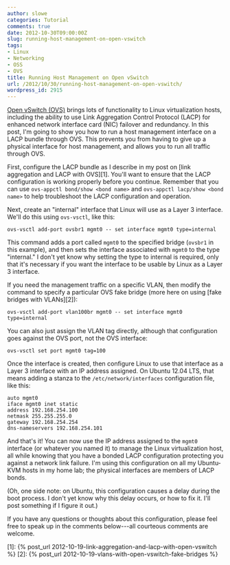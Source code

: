 ```yaml
---
author: slowe
categories: Tutorial
comments: true
date: 2012-10-30T09:00:00Z
slug: running-host-management-on-open-vswitch
tags:
- Linux
- Networking
- OSS
- OVS
title: Running Host Management on Open vSwitch
url: /2012/10/30/running-host-management-on-open-vswitch/
wordpress_id: 2915
---
```


[Open vSwitch (OVS)](http://openvswitch.org) brings lots of functionality to Linux virtualization hosts, including the ability to use Link Aggregation Control Protocol (LACP) for enhanced network interface card (NIC) failover and redundancy. In this post, I'm going to show you how to run a host management interface on a LACP bundle through OVS. This prevents you from having to give up a physical interface for host management, and allows you to run all traffic through OVS.

First, configure the LACP bundle as I describe in my post on [link aggregation and LACP with OVS][1]. You'll want to ensure that the LACP configuration is working properly before you continue. Remember that you can use `ovs-appctl bond/show <bond name>` and `ovs-appctl lacp/show <bond name>` to help troubleshoot the LACP configuration and operation.

Next, create an "internal" interface that Linux will use as a Layer 3 interface. We'll do this using `ovs-vsctl`, like this:

    ovs-vsctl add-port ovsbr1 mgmt0 -- set interface mgmt0 type=internal

This command adds a port called `mgmt0` to the specified bridge (`ovsbr1` in this example), and then sets the interface associated with `mgmt0` to the type "internal." I don't yet know why setting the type to internal is required, only that it's necessary if you want the interface to be usable by Linux as a Layer 3 interface.

If you need the management traffic on a specific VLAN, then modify the command to specify a particular OVS fake bridge (more here on using [fake bridges with VLANs][2]):

    ovs-vsctl add-port vlan100br mgmt0 -- set interface mgmt0 type=internal

You can also just assign the VLAN tag directly, although that configuration goes against the OVS port, not the OVS interface:

    ovs-vsctl set port mgmt0 tag=100

Once the interface is created, then configure Linux to use that interface as a Layer 3 interface with an IP address assigned. On Ubuntu 12.04 LTS, that means adding a stanza to the `/etc/network/interfaces` configuration file, like this:

    auto mgmt0
    iface mgmt0 inet static
    address 192.168.254.100
    netmask 255.255.255.0
    gateway 192.168.254.254
    dns-nameservers 192.168.254.101

And that's it! You can now use the IP address assigned to the `mgmt0` interface (or whatever you named it) to manage the Linux virtualization host, all while knowing that you have a bonded LACP configuration protecting you against a network link failure. I'm using this configuration on all my Ubuntu-KVM hosts in my home lab; the physical interfaces are members of LACP bonds.

(Oh, one side note: on Ubuntu, this configuration causes a delay during the boot process. I don't yet know why this delay occurs, or how to fix it. I'll post something if I figure it out.)

If you have any questions or thoughts about this configuration, please feel free to speak up in the comments below---all courteous comments are welcome.

[1]: {% post_url 2012-10-19-link-aggregation-and-lacp-with-open-vswitch %}
[2]: {% post_url 2012-10-19-vlans-with-open-vswitch-fake-bridges %}
